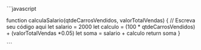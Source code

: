 ˋˋ`javascript

function calculaSalario(qtdeCarrosVendidos, valorTotalVendas) {
 // Escreva seu código aqui
  let salario = 2000 
  let calculo = (100 * qtdeCarrosVendidos) + (valorTotalVendas *0.05)
  let soma = salario + calculo
  return soma
}

ˋˋˋ

